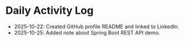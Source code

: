 # Daily Activity Log

- 2025-10-22: Created GitHub profile README and linked to LinkedIn.
- 2025-10-25: Added note about Spring Boot REST API demo.

